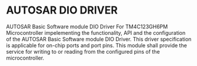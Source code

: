 # AUTOSAR DIO DRIVER
 AUTOSAR Basic Software module DIO Driver For TM4C123GH6PM Microcontroller impelementing the functionality, API and the configuration of the AUTOSAR Basic Software module DIO Driver. This driver specification is applicable for on-chip ports and port pins. This module shall provide the service for writing to or reading from the configured pins of the microcontroller.
